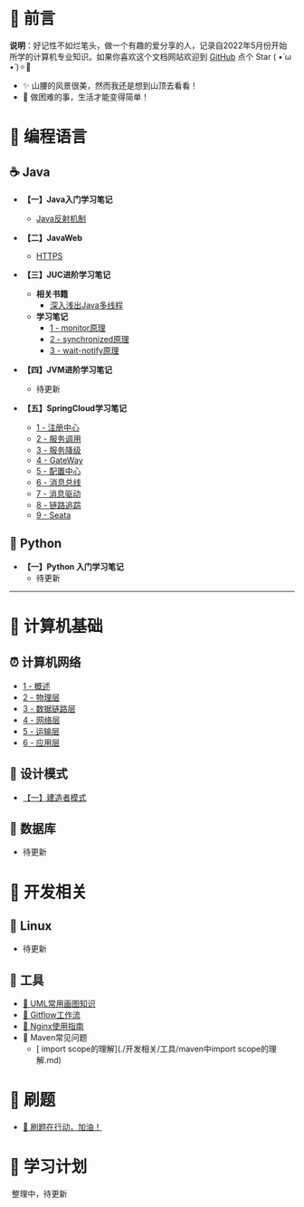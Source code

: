 # 🎨 前言

<b>说明</b>：好记性不如烂笔头，做一个有趣的爱分享的人，记录自2022年5月份开始所学的计算机专业知识。如果你喜欢这个文档网站欢迎到 [GitHub](https://github.com/MyMonsterCat/MonsterNote) 点个 Star ( •̀ ω •́ )✧🔑

* ✨ 山腰的风景很美，然而我还是想到山顶去看看！
* 🧡 做困难的事，生活才能变得简单！

# 🍵 编程语言



## ☕️ Java



- **【一】Java入门学习笔记**
  - [Java反射机制](./Java/SE/反射机制.md)

- **【二】JavaWeb**
  - [HTTPS](./Java/Web/HTTPS.md)


- **【三】JUC进阶学习笔记**
  - **相关书籍**
    - [深入浅出Java多线程](https://redspider.gitbook.io/concurrent/)
  - **学习笔记**
    - [1 - monitor原理](./Java/JUC/monitor原理.md)
    - [2 - synchronized原理](./Java/JUC/synchronized原理.md)
    - [3 - wait-notify原理](./Java/JUC/wait-notify原理.md)
- **【四】JVM进阶学习笔记**
  - 待更新
- **【五】SpringCloud学习笔记**
  - [1 - 注册中心](./Java/微服务/注册中心.md)
  - [2 - 服务调用](./Java/微服务/服务调用.md)
  - [3 - 服务降级](./Java/微服务/服务降级.md)
  - [4 - GateWay](./Java/微服务/GateWay.md)
  - [5 - 配置中心](./Java/微服务/配置中心.md)
  - [6 - 消息总线](./Java/微服务/消息总线.md)
  - [7 - 消息驱动](./Java/微服务/消息驱动.md)
  - [8 - 链路追踪](./Java/微服务/链路追踪.md)
  - [9 - Seata](./Java/微服务/Seata.md)

## 🐍 Python

- **【一】Python 入门学习笔记**
  - 待更新

------



# 🚀 计算机基础

## ⏰ 计算机网络

- [1 - 概述](./计算机基础/计算机网络/概述.md)
- [2 - 物理层](./计算机基础/计算机网络/物理层.md)
- [3 - 数据链路层](./计算机基础/计算机网络/数据链路层.md)
- [4 - 网络层](./计算机基础/计算机网络/网络层.md)
- [5 - 运输层](./计算机基础/计算机网络/运输层.md)
- [6 - 应用层](./计算机基础/计算机网络/应用层.md)





## 📘 设计模式

* [【一】建造者模式](./设计模式/建造者模式.md)

## 📜 数据库

- 待更新

# 🐝 开发相关

## 📑 Linux

- 待更新



## 🔨 工具
- [🌼 UML常用画图知识](./开发相关/工具/UML.md)
- [🎉 Gitflow工作流](./开发相关/工具/Gitflow.md)
- [💭 Nginx使用指南](./开发相关/工具/Nginx.md)
- 🔋 Maven常见问题
  - [ import scope的理解](./开发相关/工具/maven中import scope的理解.md)








# 🐋 刷题

* [🍉 刷题在行动，加油！](https://github.com/MyMonsterCat/code)



# 🎅 学习计划

​	整理中，待更新





